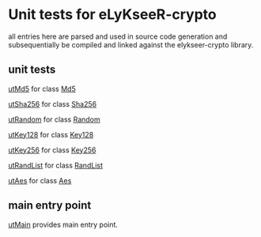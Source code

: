 # Unit tests for eLyKseeR-crypto

all entries here are parsed and used in source code generation
and subsequentially be compiled and linked against the 
elykseer-crypto library.


## unit tests

[utMd5](utMd5.cpp.md) for class [Md5](../md5.hpp.md)

[utSha256](utSha256.cpp.md) for class [Sha256](../sha256.hpp.md)

[utRandom](utRandom.cpp.md) for class [Random](../random.hpp.md)

[utKey128](utKey128.cpp.md) for class [Key128](../key128.hpp.md)

[utKey256](utKey256.cpp.md) for class [Key256](../key256.hpp.md)

[utRandList](utRandList.cpp.md) for class [RandList](../randlist.hpp.md)

[utAes](utAes.cpp.md) for class [Aes](../aes.hpp.md)


## main entry point

[utMain](utMain.cpp.md) provides main entry point.
